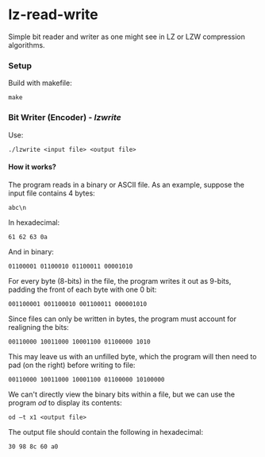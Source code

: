 # lz-read-write
Simple bit reader and writer as one might see in LZ or LZW compression algorithms.

### Setup
Build with makefile:
```
make
```

### Bit Writer (Encoder) - *lzwrite*
Use:
```
./lzwrite <input file> <output file>
```
#### How it works?
The program reads in a binary or ASCII file. As an example, suppose the input file contains 4 bytes:
```
abc\n
```
In hexadecimal:
```
61 62 63 0a
```
And in binary:
```
01100001 01100010 01100011 00001010
```
For every byte (8-bits) in the file, the program writes it out as 9-bits, padding the front of each byte with one 0 bit:
```
001100001 001100010 001100011 000001010
```
Since files can only be written in bytes, the program must account for realigning the bits:
```
00110000 10011000 10001100 01100000 1010
```
This may leave us with an unfilled byte, which the program will then need to pad (on the right) before writing to file:
```
00110000 10011000 10001100 01100000 10100000
```
We can't directly view the binary bits within a file, but we can use the program *od* to display its contents:
```
od –t x1 <output file>
```
The output file should contain the following in hexadecimal:
```
30 98 8c 60 a0
```